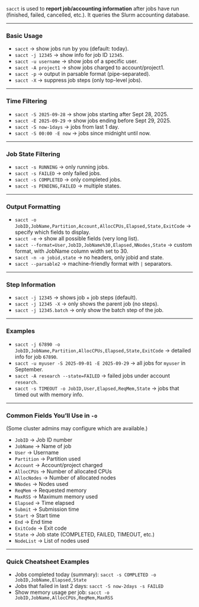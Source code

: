`sacct` is used to **report job/accounting information** after jobs have run (finished, failed, cancelled, etc.). It queries the Slurm accounting database.

---

### **Basic Usage**

* `sacct` → show jobs run by you (default: today).
* `sacct -j 12345` → show info for job ID `12345`.
* `sacct -u username` → show jobs of a specific user.
* `sacct -A project1` → show jobs charged to account/project1.
* `sacct -p` → output in parsable format (pipe-separated).
* `sacct -X` → suppress job steps (only top-level jobs).

---

### **Time Filtering**

* `sacct -S 2025-09-28` → show jobs starting after Sept 28, 2025.
* `sacct -E 2025-09-29` → show jobs ending before Sept 29, 2025.
* `sacct -S now-1days` → jobs from last 1 day.
* `sacct -S 00:00 -E now` → jobs since midnight until now.

---

### **Job State Filtering**

* `sacct -s RUNNING` → only running jobs.
* `sacct -s FAILED` → only failed jobs.
* `sacct -s COMPLETED` → only completed jobs.
* `sacct -s PENDING,FAILED` → multiple states.

---

### **Output Formatting**

* `sacct -o JobID,JobName,Partition,Account,AllocCPUs,Elapsed,State,ExitCode`
  → specify which fields to display.
* `sacct -e` → show all possible fields (very long list).
* `sacct --format=User,JobID,JobName%30,Elapsed,NNodes,State`
  → custom format, with JobName column width set to 30.
* `sacct -n -o jobid,state` → no headers, only jobid and state.
* `sacct --parsable2` → machine-friendly format with `|` separators.

---

### **Step Information**

* `sacct -j 12345` → shows job + job steps (default).
* `sacct -j 12345 -X` → only shows the parent job (no steps).
* `sacct -j 12345.batch` → only show the batch step of the job.

---

### **Examples**

* `sacct -j 67890 -o JobID,JobName,Partition,AllocCPUs,Elapsed,State,ExitCode`
  → detailed info for job `67890`.
* `sacct -u myuser -S 2025-09-01 -E 2025-09-29`
  → all jobs for `myuser` in September.
* `sacct -A research --state=FAILED`
  → failed jobs under account `research`.
* `sacct -s TIMEOUT -o JobID,User,Elapsed,ReqMem,State`
  → jobs that timed out with memory info.

---

### **Common Fields You’ll Use in `-o`**

(Some cluster admins may configure which are available.)

* `JobID` → Job ID number
* `JobName` → Name of job
* `User` → Username
* `Partition` → Partition used
* `Account` → Account/project charged
* `AllocCPUs` → Number of allocated CPUs
* `AllocNodes` → Number of allocated nodes
* `NNodes` → Nodes used
* `ReqMem` → Requested memory
* `MaxRSS` → Maximum memory used
* `Elapsed` → Time elapsed
* `Submit` → Submission time
* `Start` → Start time
* `End` → End time
* `ExitCode` → Exit code
* `State` → Job state (COMPLETED, FAILED, TIMEOUT, etc.)
* `NodeList` → List of nodes used

---

### **Quick Cheatsheet Examples**

* Jobs completed today (summary):
  `sacct -s COMPLETED -o JobID,JobName,Elapsed,State`
* Jobs that failed in last 2 days:
  `sacct -S now-2days -s FAILED`
* Show memory usage per job:
  `sacct -o JobID,JobName,AllocCPUs,ReqMem,MaxRSS`

